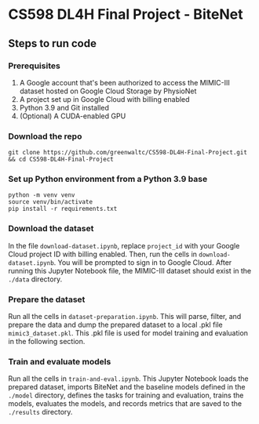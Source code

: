 # CS598 DL4H Final Project - BiteNet

## Steps to run code

### Prerequisites
1. A Google account that's been authorized to access the MIMIC-III dataset hosted on Google Cloud Storage by PhysioNet
2. A project set up in Google Cloud with billing enabled
3. Python 3.9 and Git installed
4. (Optional) A CUDA-enabled GPU

### Download the repo
```
git clone https://github.com/greenwaltc/CS598-DL4H-Final-Project.git && cd CS598-DL4H-Final-Project
```

### Set up Python environment from a Python 3.9 base
```
python -m venv venv
source venv/bin/activate
pip install -r requirements.txt
```

### Download the dataset
In the file `download-dataset.ipynb`, replace `project_id` with your Google Cloud project ID with billing enabled. Then,
run the cells in `download-dataset.ipynb`. You will be prompted to sign in to Google Cloud. After running this Jupyter
Notebook file, the MIMIC-III dataset should exist in the `./data` directory.

### Prepare the dataset
Run all the cells in `dataset-preparation.ipynb`. This will parse, filter, and prepare the data and dump the prepared 
dataset to a local .pkl file `mimic3_dataset.pkl`. This .pkl file is used for model training and evaluation in the
following section.

### Train and evaluate models
Run all the cells in `train-and-eval.ipynb`. This Jupyter Notebook loads the prepared dataset, imports BiteNet and the 
baseline models defined in the `./model` directory, defines the tasks for training and evaluation, trains the models,
evaluates the models, and records metrics that are saved to the `./results` directory.